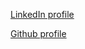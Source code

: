 [LinkedIn profile](https://www.linkedin.com/in/charlesverdon/)

[Github profile](https://github.com/cverdon)
